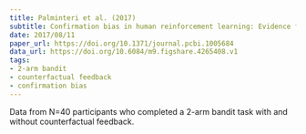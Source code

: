 ```yaml
---
title: Palminteri et al. (2017)
subtitle: Confirmation bias in human reinforcement learning: Evidence from counterfactual feedback processing
date: 2017/08/11
paper_url: https://doi.org/10.1371/journal.pcbi.1005684
data_url: https://doi.org/10.6084/m9.figshare.4265408.v1
tags:
- 2-arm bandit
- counterfactual feedback
- confirmation bias
---
```


Data from N=40 participants who completed a 2-arm bandit task with and without counterfactual feedback.
